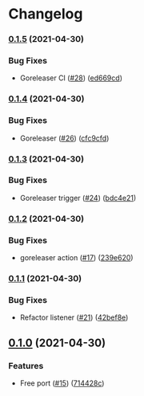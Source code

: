 # Changelog

### [0.1.5](https://www.github.com/sawadashota/unifi-doorbell-chime/compare/v0.1.4...v0.1.5) (2021-04-30)


### Bug Fixes

* Goreleaser CI ([#28](https://www.github.com/sawadashota/unifi-doorbell-chime/issues/28)) ([ed669cd](https://www.github.com/sawadashota/unifi-doorbell-chime/commit/ed669cd765ace21a8b2c5e67d534c67f7d3da89d))

### [0.1.4](https://www.github.com/sawadashota/unifi-doorbell-chime/compare/v0.1.3...v0.1.4) (2021-04-30)


### Bug Fixes

* Goreleaser ([#26](https://www.github.com/sawadashota/unifi-doorbell-chime/issues/26)) ([cfc9cfd](https://www.github.com/sawadashota/unifi-doorbell-chime/commit/cfc9cfd64cfabe70f483b0a20efb1585a5e96445))

### [0.1.3](https://www.github.com/sawadashota/unifi-doorbell-chime/compare/v0.1.2...v0.1.3) (2021-04-30)


### Bug Fixes

* Goreleaser trigger ([#24](https://www.github.com/sawadashota/unifi-doorbell-chime/issues/24)) ([bdc4e21](https://www.github.com/sawadashota/unifi-doorbell-chime/commit/bdc4e21361f70dc5998901a3d5428fd92432b518))

### [0.1.2](https://www.github.com/sawadashota/unifi-doorbell-chime/compare/v0.1.1...v0.1.2) (2021-04-30)


### Bug Fixes

* goreleaser action ([#17](https://www.github.com/sawadashota/unifi-doorbell-chime/issues/17)) ([239e620](https://www.github.com/sawadashota/unifi-doorbell-chime/commit/239e620a7a6625561ceab87941595d0e383408cf))

### [0.1.1](https://www.github.com/sawadashota/unifi-doorbell-chime/compare/v0.1.0...v0.1.1) (2021-04-30)


### Bug Fixes

* Refactor listener ([#21](https://www.github.com/sawadashota/unifi-doorbell-chime/issues/21)) ([42bef8e](https://www.github.com/sawadashota/unifi-doorbell-chime/commit/42bef8e679d07cba794c740da06f1bb725898e49))

## [0.1.0](https://www.github.com/sawadashota/unifi-doorbell-chime/compare/v0.0.7...v0.1.0) (2021-04-30)


### Features

* Free port ([#15](https://www.github.com/sawadashota/unifi-doorbell-chime/issues/15)) ([714428c](https://www.github.com/sawadashota/unifi-doorbell-chime/commit/714428c873b4a5dbdfe0bfb015c592fc165631cc))
